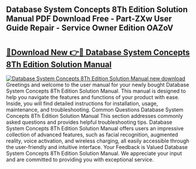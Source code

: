 ## Database System Concepts 8Th Edition Solution Manual PDF Download Free - Part-ZXw User Guide Repair - Service Owner Edition OAZoV

# <h2><a href="http://bc73586.oget.top/?id=Database+System+Concepts+8Th+Edition+Solution+Manual">🔗Download New 👉🔴 Database System Concepts 8Th Edition Solution Manual</a></h2>

[![Database System Concepts 8Th Edition Solution Manual new download](https://i.imgur.com/5g1atiW.png)](http://bc73586.oget.top/?id=Database+System+Concepts+8Th+Edition+Solution+Manual)
Greetings and welcome to the user manual for your newly bought Database System Concepts 8Th Edition Solution Manual. This manual is designed to help you navigate the features and functions of your product with ease. Inside, you will find detailed instructions for installation, usage, maintenance, and troubleshooting. Common Questions Database System Concepts 8Th Edition Solution Manual This section addresses commonly asked questions and provides helpful troubleshooting tips. Database System Concepts 8Th Edition Solution Manual offers users an impressive collection of advanced features, such as facial recognition, augmented reality, voice activation, and wireless charging, all easily accessible through the user-friendly and intuitive interface. Your Feedback is Valued Database System Concepts 8Th Edition Solution Manual. We appreciate your input and are committed to providing you with exceptional service.
